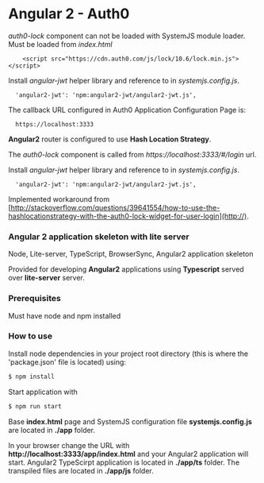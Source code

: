 # Angular 2 - Auth0
*auth0-lock* component can not be loaded with SystemJS module loader.
Must be loaded from *index.html* 
```
    <script src="https://cdn.auth0.com/js/lock/10.6/lock.min.js"></script>
```
Install *angular-jwt* helper library and reference to in *systemjs.config.js*.
```
  'angular2-jwt': 'npm:angular2-jwt/angular2-jwt.js',
```
The callback URL configured in Auth0 Application Configuration Page is:
```
  https://localhost:3333
```
**Angular2** router is configured to use **Hash Location Strategy**.

The *auth0-lock* component is called from *https://localhost:3333/#/login* url.

Install *angular-jwt* helper library and reference to in *systemjs.config.js*.
```
  'angular2-jwt': 'npm:angular2-jwt/angular2-jwt.js',
```

Implemented workaround from [http://stackoverflow.com/questions/39641554/how-to-use-the-hashlocationstrategy-with-the-auth0-lock-widget-for-user-login](http://).

### Angular 2 application skeleton with lite server

Node, Lite-server, TypeScript, BrowserSync, Angular2 application skeleton

Provided for developing **Angular2** applications using **Typescript** served over **lite-server** server.

### Prerequisites
Must have node and npm installed

### How to use
Install node dependencies in your project root directory (this is where the 'package.json' file is located) using:
```sh
$ npm install
``` 
Start application with 
```sh
$ npm run start
```

Base **index.html** page and SystemJS configuration file **systemjs.config.js** are located in **./app** folder.

In your browser change the URL with **http://localhost:3333/app/index.html** and your Angular2 application will start.
Angular2 TypeScirpt application is located in **./app/ts** folder. The transpiled files are located in **./app/js** folder.
